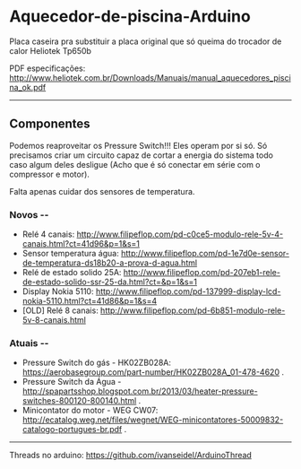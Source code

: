 # Aquecedor-de-piscina-Arduino
Placa caseira pra substituir a placa original que só queima do trocador de calor Heliotek Tp650b

PDF especificações: http://www.heliotek.com.br/Downloads/Manuais/manual_aquecedores_piscina_ok.pdf

---

## Componentes

  Podemos reaproveitar os Pressure Switch!!! Eles operam por si só. Só precisamos criar um circuito capaz de cortar a energia do sistema todo caso algum deles desligue (Acho que é só conectar em série com o compressor e motor).

  Falta apenas cuidar dos sensores de temperatura.


### Novos --
- Relé 4 canais: http://www.filipeflop.com/pd-c0ce5-modulo-rele-5v-4-canais.html?ct=41d96&p=1&s=1
- Sensor temperatura água: http://www.filipeflop.com/pd-1e7d0e-sensor-de-temperatura-ds18b20-a-prova-d-agua.html
- Relé de estado solido 25A: http://www.filipeflop.com/pd-207eb1-rele-de-estado-solido-ssr-25-da.html?ct=&p=1&s=1
- Display Nokia 5110: http://www.filipeflop.com/pd-137999-display-lcd-nokia-5110.html?ct=41d86&p=1&s=4
- [OLD] Relé 8 canais: http://www.filipeflop.com/pd-6b851-modulo-rele-5v-8-canais.html

### Atuais -- 
- Pressure Switch do gás - HK02ZB028A: https://aerobasegroup.com/part-number/HK02ZB028A_01-478-4620 .
- Pressure Switch da Água - http://spapartsshop.blogspot.com.br/2013/03/heater-pressure-switches-800120-800140.html .
- Minicontator do motor - WEG CW07:  http://ecatalog.weg.net/files/wegnet/WEG-minicontatores-50009832-catalogo-portugues-br.pdf .

 --- 

Threads no arduino: https://github.com/ivanseidel/ArduinoThread
